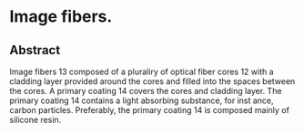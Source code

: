 # Image fibers.

## Abstract
Image fibers 13 composed of a pluraliry of optical fiber cores 12 with a cladding layer provided around the cores and filled into the spaces between the cores. A primary coating 14 covers the cores and cladding layer. The primary coating 14 contains a light absorbing substance, for inst ance, carbon particles. Preferably, the primary coating 14 is composed mainly of silicone resin.